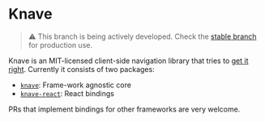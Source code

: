 # Knave

> ⚠️ This branch is being actively developed. Check the [stable branch](https://github.com/cyco130/knave/tree/stable) for production use.

Knave is an MIT-licensed client-side navigation library that tries to [get it right](https://github.com/cyco130/knave/blob/main/design.md). Currently it consists of two packages:

- [`knave`](https://github.com/cyco130/knave/tree/main/packages/knave): Frame-work agnostic core
- [`knave-react`](https://github.com/cyco130/knave/tree/main/packages/knave-react): React bindings

PRs that implement bindings for other frameworks are very welcome.
